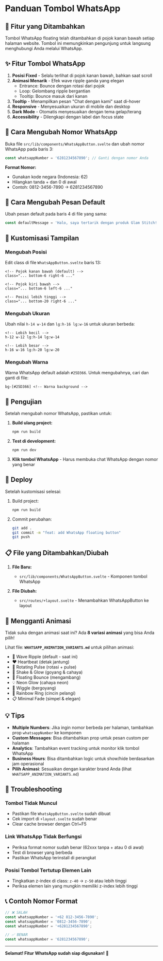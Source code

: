 # Panduan Tombol WhatsApp

## 🎯 Fitur yang Ditambahkan

Tombol WhatsApp floating telah ditambahkan di pojok kanan bawah setiap halaman website. Tombol ini memungkinkan pengunjung untuk langsung menghubungi Anda melalui WhatsApp.

## ✨ Fitur Tombol WhatsApp

1. **Posisi Fixed** - Selalu terlihat di pojok kanan bawah, bahkan saat scroll
2. **Animasi Menarik** - Efek wave ripple ganda yang elegan
   - Entrance: Bounce dengan rotasi dari pojok
   - Loop: Gelombang ripple bergantian
   - Tooltip: Bounce masuk dari kanan
3. **Tooltip** - Menampilkan pesan "Chat dengan kami" saat di-hover
4. **Responsive** - Menyesuaikan ukuran di mobile dan desktop
5. **Dark Mode** - Otomatis menyesuaikan dengan tema gelap/terang
6. **Accessibility** - Dilengkapi dengan label dan focus state

## 🔧 Cara Mengubah Nomor WhatsApp

Buka file `src/lib/components/WhatsAppButton.svelte` dan ubah nomor WhatsApp pada baris 3:

```typescript
const whatsappNumber = '6281234567890'; // Ganti dengan nomor Anda
```

**Format Nomor:**

- Gunakan kode negara (Indonesia: 62)
- Hilangkan tanda + dan 0 di awal
- Contoh: 0812-3456-7890 → 6281234567890

## 💬 Cara Mengubah Pesan Default

Ubah pesan default pada baris 4 di file yang sama:

```typescript
const defaultMessage = 'Halo, saya tertarik dengan produk Glam Stitch!';
```

## 🎨 Kustomisasi Tampilan

### Mengubah Posisi

Edit class di file `WhatsAppButton.svelte` baris 13:

```svelte
<!-- Pojok kanan bawah (default) -->
class="... bottom-6 right-6 ..."

<!-- Pojok kiri bawah -->
class="... bottom-6 left-6 ..."

<!-- Posisi lebih tinggi -->
class="... bottom-20 right-6 ..."
```

### Mengubah Ukuran

Ubah nilai `h-14 w-14` dan `lg:h-16 lg:w-16` untuk ukuran berbeda:

```svelte
<!-- Lebih kecil -->
h-12 w-12 lg:h-14 lg:w-14

<!-- Lebih besar -->
h-16 w-16 lg:h-20 lg:w-20
```

### Mengubah Warna

Warna WhatsApp default adalah `#25D366`. Untuk mengubahnya, cari dan ganti di file:

```svelte
bg-[#25D366] <!-- Warna background -->
```

## 📱 Pengujian

Setelah mengubah nomor WhatsApp, pastikan untuk:

1. **Build ulang project:**

   ```bash
   npm run build
   ```

2. **Test di development:**

   ```bash
   npm run dev
   ```

3. **Klik tombol WhatsApp** - Harus membuka chat WhatsApp dengan nomor yang benar

## 🚀 Deploy

Setelah kustomisasi selesai:

1. Build project:

   ```bash
   npm run build
   ```

2. Commit perubahan:
   ```bash
   git add .
   git commit -m "feat: add WhatsApp floating button"
   git push
   ```

## 📋 File yang Ditambahkan/Diubah

1. **File Baru:**
   - `src/lib/components/WhatsAppButton.svelte` - Komponen tombol WhatsApp

2. **File Diubah:**
   - `src/routes/+layout.svelte` - Menambahkan WhatsAppButton ke layout

## 🎨 Mengganti Animasi

Tidak suka dengan animasi saat ini? Ada **8 variasi animasi** yang bisa Anda pilih!

Lihat file: **`WHATSAPP_ANIMATION_VARIANTS.md`** untuk pilihan animasi:

- 🌊 Wave Ripple (default - saat ini)
- ❤️ Heartbeat (detak jantung)
- 🔄 Rotating Pulse (rotasi + pulse)
- 🔔 Shake & Glow (goyang & cahaya)
- 🎈 Floating Bounce (mengambang)
- 💡 Neon Glow (cahaya neon)
- 🎵 Wiggle (bergoyang)
- 🌈 Rainbow Ring (cincin pelangi)
- 📋 Minimal Fade (simpel & elegan)

## 💡 Tips

- **Multiple Numbers**: Jika ingin nomor berbeda per halaman, tambahkan prop `whatsappNumber` ke komponen
- **Custom Messages**: Bisa ditambahkan prop untuk pesan custom per halaman
- **Analytics**: Tambahkan event tracking untuk monitor klik tombol WhatsApp
- **Business Hours**: Bisa ditambahkan logic untuk show/hide berdasarkan jam operasional
- **Pilih Animasi**: Sesuaikan dengan karakter brand Anda (lihat `WHATSAPP_ANIMATION_VARIANTS.md`)

## 🐛 Troubleshooting

### Tombol Tidak Muncul

- Pastikan file `WhatsAppButton.svelte` sudah dibuat
- Cek import di `+layout.svelte` sudah benar
- Clear cache browser dengan Ctrl+F5

### Link WhatsApp Tidak Berfungsi

- Periksa format nomor sudah benar (62xxx tanpa + atau 0 di awal)
- Test di browser yang berbeda
- Pastikan WhatsApp terinstall di perangkat

### Posisi Tombol Tertutup Elemen Lain

- Tingkatkan z-index di class: `z-40` → `z-50` atau lebih tinggi
- Periksa elemen lain yang mungkin memiliki z-index lebih tinggi

## 📞 Contoh Nomor Format

```typescript
// ❌ SALAH
const whatsappNumber = '+62 812-3456-7890';
const whatsappNumber = '0812-3456-7890';
const whatsappNumber = '+6281234567890';

// ✅ BENAR
const whatsappNumber = '6281234567890';
```

---

**Selamat! Fitur WhatsApp sudah siap digunakan!** 🎉
